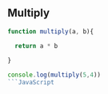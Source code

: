 ## Multiply 

```JavaScript
function multiply(a, b){

  return a * b
  
}

console.log(multiply(5,4))
```JavaScript

